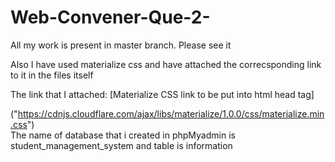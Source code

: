 # Web-Convener-Que-2-
All my work is present in master branch. Please see it  

Also I have used materialize css and have attached the correcsponding link to it in the files itself  

The link that I attached: [Materialize CSS link to be put into html head tag]  

("https://cdnjs.cloudflare.com/ajax/libs/materialize/1.0.0/css/materialize.min.css")  
The name of database that i created in phpMyadmin is student_management_system and table is information

